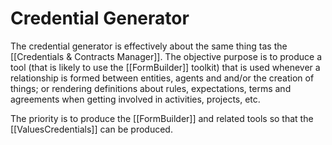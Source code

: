 # Credential Generator

The credential generator is effectively about the same thing tas the [[Credentials & Contracts Manager]]. The objective purpose is to produce a tool (that is likely to use the [[FormBuilder]] toolkit) that is used whenever a relationship is formed between entities, agents and and/or the creation of things; or rendering definitions about rules, expectations, terms and agreements when getting involved in activities, projects, etc. 

The priority is to produce the [[FormBuilder]] and related tools so that the [[ValuesCredentials]] can be produced.